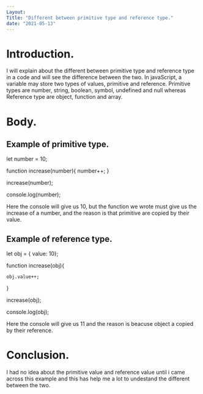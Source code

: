 ```yaml
---
Layout:
Title: "Different between primitive type and reference type."
date: "2021-05-13"
---
```


# Introduction.

I will explain about the different between primitive type and reference type in a code and will see the difference between the two. In javaScript, a variable may store two types of values, primitive and reference. Primitive types are number, string, boolean, symbol, undefined and null whereas Reference type are object, function and array.


# Body.

## Example of primitive type.

let number = 10;

function increase(number){
    number++;
}

increase(number);

console.log(number);

Here the console will give us 10, but the function we wrote must give us the increase of a number, and the reason is that primitive are copied by their value.


## Example of reference type.

let obj = { value: 10};

function increase(obj){

    obj.value++;
}

increase(obj);

console.log(obj);

Here the console will give us 11 and the reason is beacuse object a copied by their reference.

# Conclusion.

I had no idea  about the primitive value and reference value  until i came across this example and this has help me a lot to undestand the different between the two.